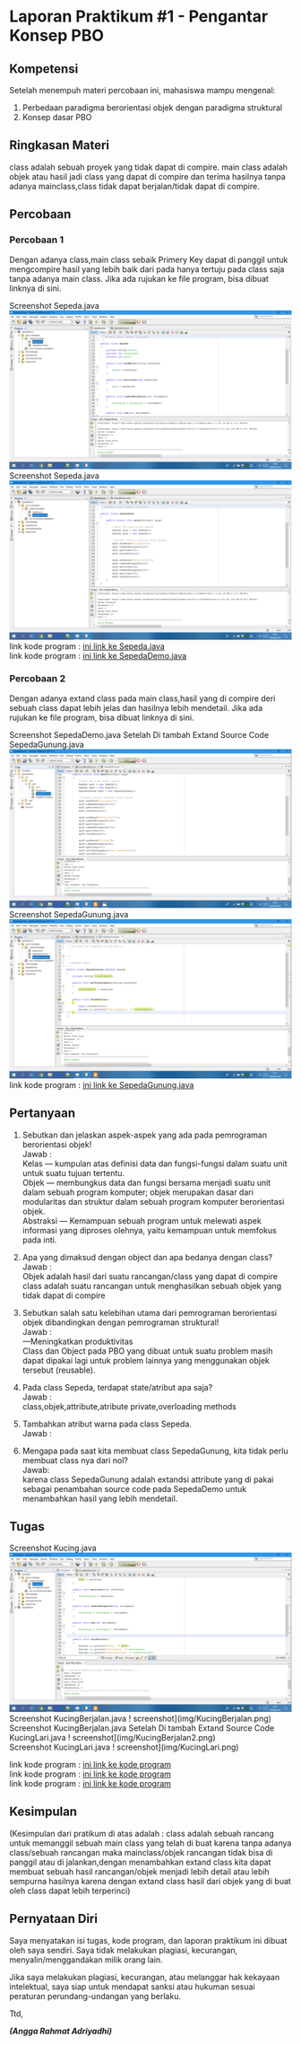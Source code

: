 # Laporan Praktikum #1 - Pengantar Konsep PBO

## Kompetensi

Setelah menempuh materi percobaan ini, mahasiswa mampu mengenal:
1. Perbedaan paradigma berorientasi objek dengan paradigma struktural
2. Konsep dasar PBO

## Ringkasan Materi

class adalah sebuah proyek yang tidak dapat di compire.
main class adalah objek atau hasil jadi class yang dapat di compire dan terima hasilnya tanpa adanya mainclass,class tidak dapat berjalan/tidak dapat di compire.

## Percobaan

### Percobaan 1

Dengan adanya class,main class sebaik Primery Key dapat di panggil untuk mengcompire hasil yang lebih baik dari pada hanya tertuju pada class saja tanpa adanya main class. Jika ada rujukan ke file program, bisa dibuat linknya di sini.

Screenshot Sepeda.java
![screenshot Sepeda.Java](img/Sepeda.png)<br>
Screenshot Sepeda.java
![screenshot SepedaDemo.Java](img/SepedaDemo.png)
 link kode program : [ini link ke Sepeda.java](../../src/1_Pengantar_Konsep_PBO/Sepeda.java)<br> link kode program : [ini link ke SepedaDemo.java](../../src/1_Pengantar_Konsep_PBO/SepedaDemo.java)

### Percobaan 2

Dengan adanya extand class pada main class,hasil yang di compire deri sebuah class dapat lebih jelas dan hasilnya lebih mendetail. Jika ada rujukan ke file program, bisa dibuat linknya di sini.


Screenshot SepedaDemo.java Setelah Di tambah Extand Source Code SepedaGunung.java
![screenshot SepedaDemo.Java !!!](img/SepedaDemo2.png)<br>
Screenshot SepedaGunung.java
![screenshot SepedaGunung.Java !!!](img/SepedaGunung.png)
 link kode program : [ini link ke SepedaGunung.java](../../src/1_Pengantar_Konsep_PBO/SepedaGunung.java)

## Pertanyaan

1. Sebutkan dan jelaskan aspek-aspek yang ada pada pemrograman berorientasi objek! <br>
    Jawab :<br>
    Kelas     — kumpulan atas definisi data dan fungsi-fungsi dalam suatu unit untuk suatu tujuan tertentu.<br>
    Objek     — membungkus data dan fungsi bersama menjadi suatu unit dalam sebuah program komputer; objek merupakan dasar dari                         modularitas dan struktur dalam sebuah program komputer berorientasi objek.<br>
    Abstraksi — Kemampuan sebuah program untuk melewati aspek informasi yang diproses olehnya, yaitu kemampuan untuk memfokus pada inti. 
    
2. Apa yang dimaksud dengan object dan apa bedanya dengan class? <br>
   Jawab :<br>
   Objek adalah hasil dari suatu rancangan/class yang dapat di compire<br>
   class adalah suatu rancangan untuk menghasilkan sebuah objek yang tidak dapat di compire
   
3. Sebutkan salah satu kelebihan utama dari pemrograman berorientasi objek dibandingkan
   dengan pemrograman struktural! <br>
   Jawab :<br>
  —Meningkatkan produktivitas<br>
   Class dan Object pada PBO yang dibuat untuk suatu problem masih dapat dipakai lagi untuk problem lainnya yang menggunakan objek          tersebut (reusable).

4. Pada class Sepeda, terdapat state/atribut apa saja? <br>
   Jawab :<br>
   class,objek,attribute,atribute private,overloading methods
   
5. Tambahkan atribut warna pada class Sepeda. <br>
   Jawab :<br>
   
    
6. Mengapa pada saat kita membuat class SepedaGunung, kita tidak perlu membuat class nya dari
nol?<br>
   Jawab:<br>
   karena class SepedaGunung adalah extandsi attribute yang di pakai sebagai penambahan source code pada SepedaDemo untuk menambahkan      hasil yang lebih mendetail.

## Tugas

Screenshot Kucing.java
![screenshot Kucing.java](img/Kucing.png)<br>
Screenshot KucingBerjalan.java
! screenshot](img/KucingBerjalan.png)<br>
Screenshot KucingBerjalan.java Setelah Di tambah Extand Source Code KucingLari.java
! screenshot](img/KucingBerjalan2.png)<br>
Screenshot KucingLari.java
! screenshot](img/KucingLari.png)

link kode program : [ini link ke kode program](../../src/1_Pengantar_Konsep_PBO/Kucing.java)<br>
link kode program : [ini link ke kode program](../../src/1_Pengantar_Konsep_PBO/KucingBerjalan.java)<br>
link kode program : [ini link ke kode program](../../src/1_Pengantar_Konsep_PBO/KucingLari.java)

## Kesimpulan

(Kesimpulan dari pratikum di atas adalah : class adalah sebuah rancang untuk memanggil sebuah main class yang telah di buat karena tanpa adanya class/sebuah rancangan maka mainclass/objek rancangan tidak bisa di panggil atau di jalankan,dengan menambahkan extand class kita dapat membuat sebuah hasil rancangan/objek menjadi lebih detail atau lebih sempurna hasilnya karena dengan extand class hasil dari objek yang di buat oleh class dapat lebih terperinci)

## Pernyataan Diri

Saya menyatakan isi tugas, kode program, dan laporan praktikum ini dibuat oleh saya sendiri. Saya tidak melakukan plagiasi, kecurangan, menyalin/menggandakan milik orang lain.

Jika saya melakukan plagiasi, kecurangan, atau melanggar hak kekayaan intelektual, saya siap untuk mendapat sanksi atau hukuman sesuai peraturan perundang-undangan yang berlaku.

Ttd,

***(Angga Rahmat Adriyadhi)***
